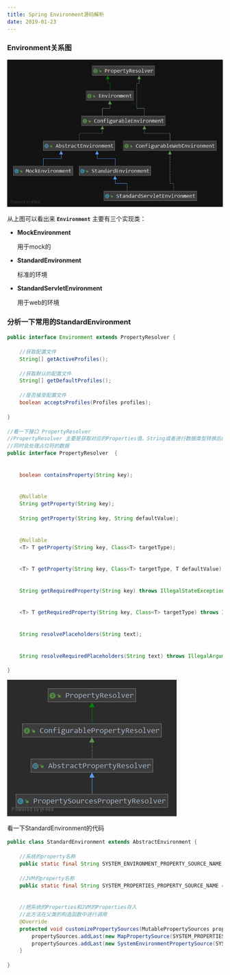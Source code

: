 ```yaml
---
title: Spring Environment源码解析
date: 2019-01-23
---
```

### Environment关系图

![图](https://github.com/mxsm/document/blob/master/image/Spring/Springframework/Environment.png?raw=true)

从上图可以看出来 **`Environment`** 主要有三个实现类：

- **MockEnvironment** 

  用于mock的

- **StandardEnvironment** 

  标准的环境

- **StandardServletEnvironment** 

  用于web的环境

### 分析一下常用的StandardEnvironment

```java
public interface Environment extends PropertyResolver {

	//获取配置文件
	String[] getActiveProfiles();

    //获取默认的配置文件
	String[] getDefaultProfiles();
	
    //是否接受配置文件
	boolean acceptsProfiles(Profiles profiles);

}

//看一下接口 PropertyResolver
//PropertyResolver 主要是获取对应的Properties值，String或者进行数据类型转换后的值
//同时会处理占位符的数据
public interface PropertyResolver  {

	
	boolean containsProperty(String key);


	@Nullable
	String getProperty(String key);

	String getProperty(String key, String defaultValue);


	@Nullable
	<T> T getProperty(String key, Class<T> targetType);


	<T> T getProperty(String key, Class<T> targetType, T defaultValue);


	String getRequiredProperty(String key) throws IllegalStateException;


	<T> T getRequiredProperty(String key, Class<T> targetType) throws IllegalStateException;


	String resolvePlaceholders(String text);


	String resolveRequiredPlaceholders(String text) throws IllegalArgumentException;

}
```

![图](https://github.com/mxsm/document/blob/master/image/Spring/Springframework/PropertyResolver.png?raw=true)

看一下StandardEnvironment的代码

```java
public class StandardEnvironment extends AbstractEnvironment {

	//系统的property名称
	public static final String SYSTEM_ENVIRONMENT_PROPERTY_SOURCE_NAME = "systemEnvironment";

	//JVM的property名称
	public static final String SYSTEM_PROPERTIES_PROPERTY_SOURCE_NAME = "systemProperties";


	//把系统的Properties和JVM的Properties存入
    //此方法在父类的构造函数中进行调用
	@Override
	protected void customizePropertySources(MutablePropertySources propertySources) {
		propertySources.addLast(new MapPropertySource(SYSTEM_PROPERTIES_PROPERTY_SOURCE_NAME, getSystemProperties()));
		propertySources.addLast(new SystemEnvironmentPropertySource(SYSTEM_ENVIRONMENT_PROPERTY_SOURCE_NAME, getSystemEnvironment()));
	}

}
```

